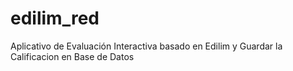 # edilim_red
Aplicativo de Evaluación Interactiva basado en Edilim y Guardar la Calificacion en Base de Datos
